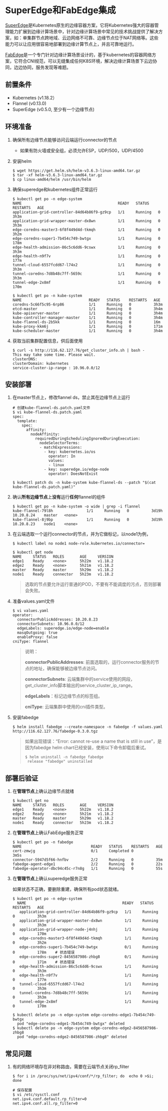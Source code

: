 # SuperEdge和FabEdge集成

[SuperEdge](https://github.com/superedge/superedge/blob/main/README_CN.md)是Kubernetes原生的边缘容器方案，它将Kubernetes强大的容器管理能力扩展到边缘计算场景中，针对边缘计算场景中常见的技术挑战提供了解决方案，如：单集群节点跨地域、云边网络不可靠、边缘节点位于NAT网络等。这些能力可以让应用很容易地部署到边缘计算节点上，并且可靠地运行。

[FabEdge](https://github.com/FabEdge/fabedge)是一个专门针对边缘计算场景设计的，基于kubernetes的容器网络方案，它符合CNI规范，可以无缝集成任何K8S环境，解决边缘计算场景下云边协同，边边协同，服务发现等难题。


## 前置条件

- Kubernetes (v1.18.2）
- Flannel (v0.13.0)
- SuperEdge (v0.5.0, 至少有一个边缘节点)

## 环境准备

1. 确保所有边缘节点能够访问云端运行connector的节点

   - 如果有防火墙或安全组，必须允许ESP，UDP/500，UDP/4500

1. 安装helm

     ```shell
     $ wget https://get.helm.sh/helm-v3.6.3-linux-amd64.tar.gz
     $ tar -xf helm-v3.6.3-linux-amd64.tar.gz
     $ cp linux-amd64/helm /usr/bin/helm 
     ```
1. 确保superedge和kubernetes组件正常运行
   ```shell
   $ kubectl get po -n edge-system
   NAME                                           READY   STATUS    RESTARTS   AGE
   application-grid-controller-84d64b86f9-gz9cp   1/1     Running   0          3h3m
   application-grid-wrapper-master-dx8wn          1/1     Running   0          3h3m
   edge-coredns-master3-6f8f449d4d-tkmqh          1/1     Running   0          3h2m
   edge-coredns-super1-7b454c749-bwtgx            1/1     Running   0          178m
   edge-health-admission-86c5c6dd6-9cswx          1/1     Running   0          3h3m
   edge-health-n9f7v                              1/1     Running   0          177m
   tunnel-cloud-6557fcdd67-l74x2                  1/1     Running   0          3h3m
   tunnel-coredns-7d8b48c7ff-5659c                1/1     Running   0          3h3m
   tunnel-edge-2x8mf                              1/1     Running   0          170m
   
   $ kubectl get po -n kube-system
   NAME                              READY   STATUS    RESTARTS   AGE
   coredns-5c66f5c95-6rp86           1/1     Running   0          3h3m
   etcd-master                       1/1     Running   0          3h4m
   kube-apiserver-master             1/1     Running   0          3h4m
   kube-controller-manager-master    1/1     Running   0          3h4m
   kube-flannel-ds-2b5kk             1/1     Running   0          16m
   kube-proxy-kkm6j                  1/1     Running   0          171m
   kube-scheduler-master             1/1     Running   0          3h4m
   ```
   
1. 获取当前集群配置信息，供后面使用

     ```shell
     $ curl -s http://116.62.127.76/get_cluster_info.sh | bash -
     This may take some time. Please wait.
     clusterDNS: 
     clusterDomain: kubernetes
     service-cluster-ip-range : 10.96.0.0/12
     ```


## 安装部署
1. 在master节点上，修改flannel ds，禁止其在边缘节点上运行
   ```shell
   # 创建kube-flannel-ds.patch.yaml文件
   $ vi kube-flannel-ds.patch.yaml
   spec:
     template:
       spec:
         affinity:
           nodeAffinity:
             requiredDuringSchedulingIgnoredDuringExecution:
               nodeSelectorTerms:
               - matchExpressions:
                 - key: kubernetes.io/os
                   operator: In
                   values:
                   - linux
                 - key: superedge.io/edge-node
                   operator: DoesNotExist
                   
   $ kubectl patch ds -n kube-system kube-flannel-ds --patch "$(cat kube-flannel-ds.patch.yaml)"
   ```
   
1. 确认**所有边缘节点**上**没有**运行**任何**flannel的组件

   ```shell
   $ kubectl get po -n kube-system -o wide | grep -i flannel
   kube-flannel-79l8h               1/1     Running   0          3d19h   10.20.8.24    master   <none>       
   kube-flannel-8j9bp               1/1     Running   0          3d19h   10.20.8.23    node1    <none> 
   ```

1. 在云端选取一个运行connector的节点，并为它做标记，以node1为例，

   ```shell
   $ kubectl label no node1 node-role.kubernetes.io/connector=
   
   $ kubectl get node
   NAME     STATUS   ROLES       AGE     VERSION
   edge1    Ready    <none>      5h22m   v1.18.2
   edge2    Ready    <none>      5h21m   v1.18.2
   master   Ready    master      5h29m   v1.18.2
   node1    Ready    connector   5h23m   v1.18.2
   ```
   >选取的节点要允许运行普通的POD，不要有不能调度的污点，否则部署会失败。

2. 准备values.yaml文件

   ```shell
   $ vi values.yaml
   operator:
     connectorPublicAddresses: 10.20.8.23   
     connectorSubnets: 10.96.0.0/12  
     edgeLabels: superedge.io/edge-node=enable
     masqOutgoing: true
     enableProxy: false
   cniType: flannel
   ```
   
   > 说明：
   >
   > **connectorPublicAddresses**: 前面选取的，运行connector服务的节点的地址，确保能够被边缘节点访问。
   >
   > **connectorSubnets**: 云端集群中的service使用的网段，get_cluster_info脚本输出的service_cluster_ip_range。
   >
   > **edgeLabels**：标记边缘节点的标签组。
   >
   > **cniType**: 云端集群中使用的cni插件类型。
   
3. 安装fabedge 

   ```shell
   $ helm install fabedge --create-namespace -n fabedge -f values.yaml http://116.62.127.76/fabedge-0.3.0.tgz
   ```
   > 如果出现错误：“Error: cannot re-use a name that is still in use”，是因为fabedge helm chart已经安装，使用以下命令卸载后重试。
   >```shell
   > $ helm uninstall -n fabedge fabedge
   >  release "fabedge" uninstalled
   >```
   

## 部署后验证

1. 在**管理节点**上确认边缘节点就绪

    ```shell
    $ kubectl get no
    NAME     STATUS   ROLES       AGE     VERSION
    edge1    Ready    <none>      5h22m   v1.18.2
    edge2    Ready    <none>      5h21m   v1.18.2
    master   Ready    master      5h29m   v1.18.2
    node1    Ready    connector   5h23m   v1.18.2
    ```

2. 在**管理节点**上确认FabEdge服务正常

    ```shell
    $ kubectl get po -n fabedge
    NAME                               READY   STATUS    RESTARTS   AGE
    cert-zmwjg                         0/1     Completed 0          3m5s
    connector-5947d5f66-hnfbv          2/2     Running   0          35m
    fabedge-agent-edge1                2/2     Running   0          22s
    fabedge-operator-dbc94c45c-r7n8g   1/1     Running   0          55s
    ```

3. 在**管理节点**上确认superedge服务正常
   
   如果状态不正确，要删除重建，确保所有pod状态就绪。
   
   ```shell
   $ kubectl get po -n edge-system
     NAME                                           READY   STATUS    RESTARTS   AGE
      application-grid-controller-84d64b86f9-gz9cp   1/1     Running   0          3h3m
      application-grid-wrapper-master-dx8wn          1/1     Running   0          3h3m
      application-grid-wrapper-node-j4nhj            1/1     Running   0          170m
      edge-coredns-master3-6f8f449d4d-tkmqh          1/1     Running   0          3h2m
      edge-coredns-super1-7b454c749-bwtgx            0/1     Running   0          178m    # 状态错误
      edge-coredns-super2-8456587986-zhbg8           0/1     Running   0          171m    # 状态错误
      edge-health-admission-86c5c6dd6-9cswx          1/1     Running   0          3h3m
      edge-health-n9f7v                              1/1     Running   0          177m
      tunnel-cloud-6557fcdd67-l74x2                  1/1     Running   0          3h3m
      tunnel-coredns-7d8b48c7ff-5659c                1/1     Running   0          3h3m
      tunnel-edge-2x8mf                              1/1     Running   0          170m
      
   $ kubectl delete po -n edge-system edge-coredns-edge1-7b454c749-bwtgx
     pod "edge-coredns-edge1-7b454c749-bwtgx" deleted
   $ kubectl delete po -n edge-system edge-coredns-edge2-8456587986-zhbg8
     pod "edge-coredns-edge2-8456587986-zhbg8" deleted
   ```

## 常见问题
1. 有的网络环境存在非对称路由，需要在云端节点关闭rp_filter

    ```shell
    $ for i in /proc/sys/net/ipv4/conf/*/rp_filter; do  echo 0 >$i; done
    
    # 保存配置
    $ vi /etc/sysctl.conf
    net.ipv4.conf.default.rp_filter=0
    net.ipv4.conf.all.rp_filter=0
    ```
